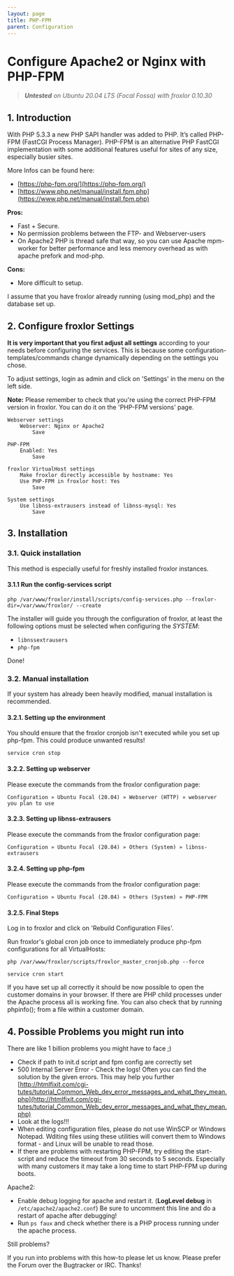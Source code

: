 ```yaml
---
layout: page
title: PHP-FPM
parent: Configuration
---
```


# Configure Apache2 or Nginx with PHP-FPM

> ***Untested** on Ubuntu 20.04 LTS (Focal Fossa) with froxlor 0.10.30*

## 1. Introduction

With PHP 5.3.3 a new PHP SAPI handler was added to PHP. It’s called PHP-FPM (FastCGI Process Manager). PHP-FPM is an alternative PHP FastCGI implementation with some additional features useful for sites of any size, especially busier sites.

More Infos can be found here:

* [https://php-fpm.org/](https://php-fpm.org/)
* [https://www.php.net/manual/install.fpm.php](https://www.php.net/manual/install.fpm.php)

**Pros:**

* Fast + Secure.
* No permission problems between the FTP- and Webserver-users
* On Apache2 PHP is thread safe that way, so you can use Apache mpm-worker for better performance and less memory overhead as with apache prefork and mod-php.

**Cons:**

* More difficult to setup.

I assume that you have froxlor already running (using mod_php) and the database set up.

## 2. Configure froxlor Settings

**It is very important that you first adjust all settings** according to your needs before configuring the services. This is because some configuration-templates/commands change dynamically depending on the settings you chose.

To adjust settings, login as admin and click on 'Settings' in the menu on the left side.

**Note:** Please remember to check that you're using the correct PHP-FPM version in froxlor. You can do it on the 'PHP-FPM versions' page.

````
Webserver settings
    Webserver: Nginx or Apache2
        Save

PHP-FPM
    Enabled: Yes
        Save

froxlor VirtualHost settings
    Make froxlor directly accessible by hostname: Yes
    Use PHP-FPM in froxlor host: Yes
        Save

System settings
    Use libnss-extrausers instead of libnss-mysql: Yes
        Save
````

## 3. Installation

### 3.1. Quick installation

This method is especially useful for freshly installed froxlor instances.

#### 3.1.1 Run the config-services script

````shell
php /var/www/froxlor/install/scripts/config-services.php --froxlor-dir=/var/www/froxlor/ --create
````

The installer will guide you through the configuration of froxlor, at least the following options must be selected when configuring the *SYSTEM*:

* `libnssextrausers`
* `php-fpm`

Done!

### 3.2. Manual installation

If your system has already been heavily modified, manual installation is recommended.

#### 3.2.1. Setting up the environment

You should ensure that the froxlor cronjob isn't executed while you set up php-fpm. This could produce unwanted results!

````shell
service cron stop
````

#### 3.2.2. Setting up webserver

Please execute the commands from the froxlor configuration page:

````
Configuration » Ubuntu Focal (20.04) » Webserver (HTTP) » webserver you plan to use
````

#### 3.2.3. Setting up libnss-extrausers

Please execute the commands from the froxlor configuration page:

````
Configuration » Ubuntu Focal (20.04) » Others (System) » libnss-extrausers
````

#### 3.2.4. Setting up php-fpm

Please execute the commands from the froxlor configuration page:

````
Configuration » Ubuntu Focal (20.04) » Others (System) » PHP-FPM
````

#### 3.2.5. Final Steps

Log in to froxlor and click on 'Rebuild Configuration Files'.

Run froxlor's global cron job once to immediately produce php-fpm configurations for all VirtualHosts:

 ````shell
php /var/www/froxlor/scripts/froxlor_master_cronjob.php --force
````

````shell
service cron start
````

If you have set up all correctly it should be now possible to open the customer domains in your browser. If there are PHP child processes under the Apache process all is working fine. You can also check that by running phpinfo(); from a file within a customer domain.

## 4. Possible Problems you might run into

There are like 1 billion problems you might have to face ;)

* Check if path to init.d script and fpm config are correctly set
* 500 Internal Server Error - Check the logs! Often you can find the solution by the given errors. This may help you further [http://htmlfixit.com/cgi-tutes/tutorial_Common_Web_dev_error_messages_and_what_they_mean.php](http://htmlfixit.com/cgi-tutes/tutorial_Common_Web_dev_error_messages_and_what_they_mean.php)
* Look at the logs!!!
* When editing configuration files, please do not use WinSCP or Windows Notepad. Wditing files using these utilities will convert them to Windows format - and Linux will be unable to read those.
* If there are problems with restarting PHP-FPM, try editing the start-script and reduce the timeout from 30 seconds to 5 seconds. Especially with many customers it may take a long time to start PHP-FPM up during boots.

Apache2:

* Enable debug logging for apache and restart it. (**LogLevel debug** in `/etc/apache2/apache2.conf`) Be sure to uncomment this line and do a restart of apache after debugging!
* Run `ps faux` and check whether there is a PHP process running under the apache process.

Still problems?

If you run into problems with this how-to please let us know. Please prefer the Forum over the Bugtracker or IRC. Thanks!
